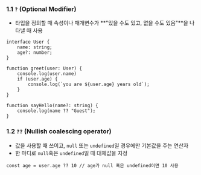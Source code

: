 ### 1.1 `?` (Optional Modifier)
* 타입을 정의할 때 속성이나 매개변수가 **"있을 수도 있고, 없을 수도 있음"**을 나타낼 때 사용
```tsx
interface User {
	name: string;
	age?: number;
}

function greet(user: User) {
	console.log(user.name)
	if (user.age) {
		console.log(`you are ${user.age} years old`);
	}
}

function sayHello(name?: string) {
	console.log(name ?? "Guest");
}
```
### 1.2 `??` (Nullish coalescing operator)
* 값을 사용할 때 쓰이고, `null` 또는 `undefined`일 경우에만 기본값을 주는 연산자
* 한 마디로 `null`혹은 `undefined`일 때 대체값을 지정
```tsx
const age = user.age ?? 10 // age가 null 혹은 undefined이면 10 사용
```
